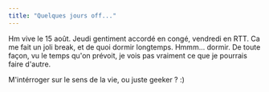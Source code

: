 ```yaml
---
title: "Quelques jours off..."
---
```


Hm vive le 15 août. Jeudi gentiment accordé en congé, vendredi en RTT. Ca me
fait un joli break, et de quoi dormir longtemps. Hmmm... dormir. De toute
façon, vu le temps qu'on prévoit, je vois pas vraiment ce que je pourrais
faire d'autre.

M'intérroger sur le sens de la vie, ou juste geeker ? :)

